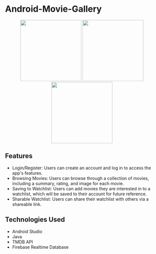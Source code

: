 # Android-Movie-Gallery

<p float="left" style="text-align:center">
  <img src="https://user-images.githubusercontent.com/21333005/232023963-d9570a06-733e-4ccf-9457-22fe71dc209a.gif" width="200" />
  <img src="https://user-images.githubusercontent.com/21333005/232023989-01115bdd-a5ab-4234-914e-458aedf57dd8.gif" width="200" /> 
  <img src="https://user-images.githubusercontent.com/21333005/232024018-ad14b488-cc85-4ce4-a44a-f14db1b51b73.gif" width="200" />
</p>

## Features
- Login/Register: Users can create an account and log in to access the app's features.
- Browsing Movies: Users can browse through a collection of movies, including a summary, rating, and image for each movie.
- Saving to Watchlist: Users can add movies they are interested in to a watchlist, which will be saved to their account for future reference.
- Sharable Watchlist: Users can share their watchlist with others via a shareable link.

## Technologies Used
- Android Studio
- Java
- TMDB API
- Firebase Realtime Database
